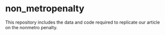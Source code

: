 # non_metropenalty
This repository includes the data and code required to replicate our article on the nonmetro penalty.
